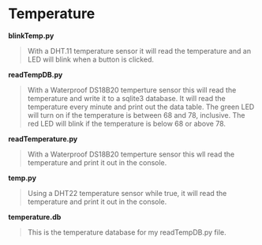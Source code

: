 # Temperature

**blinkTemp.py**

> With a DHT.11 temperature sensor it will read the temperature and an LED will blink when a button is clicked.

**readTempDB.py**

> With a Waterproof DS18B20 temperture sensor this will read the temperature and write it to a sqlite3 database. It will read the temperature every minute and print out the data table. The green LED will turn on if the temperature is between 68 and 78, inclusive. The red LED will blink if the temperature is below 68 or above 78.

**readTemperature.py**

> With a Waterproof DS18B20 temperture sensor this wll read the temperature and print it out in the console.

**temp.py**

> Using a DHT22 temperature sensor while true, it will read the temperature and print it out in the console.

**temperature.db**

> This is the temperature database for my readTempDB.py file.
